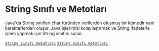 # String Sınıfı ve Metotları
Java'da String sınıfları char türünden verilerden oluşmuş bir kümedir yani karakterlerden oluşur. Java işlerimizi kolaylaştırmak ve String ifadelerle işlem yapmak için String sınıfını sunar.

[`String sınıfı metotları`](../img/string1.jpg)
[`String sınıfı metotları`](../img/string2.jpg)